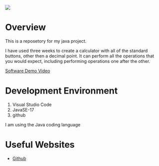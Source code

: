![]("C:\Users\jsham\Pictures\rsz_1circle_dragons.png")
# Overview

This is a reposetory for my java project.

I have used three weeks to create a calculator with all of the standard buttons, other then a decimal point. It can perform all the operations that you would expect, including performing operations one after the other.

[Software Demo Video](https://youtu.be/kwr7SGC6U2g)

# Development Environment

1. Visual Studio Code
2. JavaSE-17
3. github

I am using the Java coding language

# Useful Websites

* [Github](https://github.com/)
